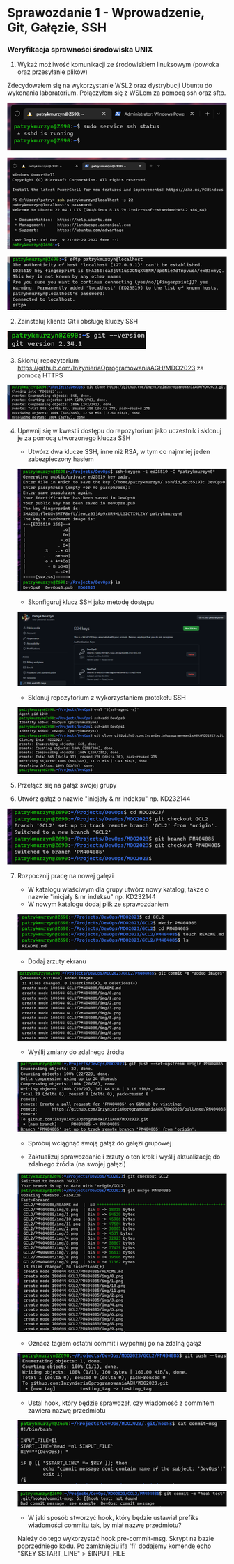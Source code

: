 # Sprawozdanie 1 - Wprowadzenie, Git, Gałęzie, SSH

### Weryfikacja sprawności środowiska UNIX

1) Wykaż możliwość komunikacji ze środowiskiem linuksowym (powłoka oraz przesyłanie plików)

Zdecydowałem się na wykorzystanie WSL2 oraz dystrybucji Ubuntu do wykonania laboratorium. Połączyłem się z WSLem za pomocą ssh oraz sftp.

![](./img/0.png)

![](./img/1.png)

![](./img/2.png)

2) Zainstaluj klienta Git i obsługę kluczy SSH

![](./img/3.png)

3) Sklonuj repozytorium https://github.com/InzynieriaOprogramowaniaAGH/MDO2023 za pomocą HTTPS

![](./img/4.png)

4) Upewnij się w kwestii dostępu do repozytorium jako uczestnik i sklonuj je za pomocą utworzonego klucza SSH

    * Utwórz dwa klucze SSH, inne niż RSA, w tym co najmniej jeden zabezpieczony hasłem
	
	![](./img/5.png)
	
    * Skonfiguruj klucz SSH jako metodę dostępu
	
	![](./img/6.png)
	
    * Sklonuj repozytorium z wykorzystaniem protokołu SSH
	
	![](./img/7.png)
    
5) Przełącz się na gałąź swojej grupy
6) Utwórz gałąź o nazwie "inicjały & nr indeksu" np. KD232144

![](./img/8.png)

7) Rozpocznij pracę na nowej gałęzi
    * W katalogu właściwym dla grupy utwórz nowy katalog, także o nazwie "inicjały & nr indeksu" np. KD232144
    * W nowym katalogu dodaj plik ze sprawozdaniem
	
	![](./img/9.png)
	
    * Dodaj zrzuty ekranu
	
	![](./img/10.png)
	
    * Wyślij zmiany do zdalnego źródła
	
	![](./img/11.png)
	
	* Spróbuj wciągnąć swoją gałąź do gałęzi grupowej
	
	* Zaktualizuj sprawozdanie i zrzuty o ten krok i wyślij aktualizację do zdalnego źródła (na swojej gałęzi)

	![](./img/12.png)
	
	* Oznacz tagiem ostatni commit i wypchnij go na zdalną gałąź
	
	![](./img/13.png)
	
	* Ustal hook, który będzie sprawdzał, czy wiadomość z commitem zawiera nazwę przedmiotu
	
	![](./img/14.png)
	
	![](./img/15.png)
	
	* W jaki sposób stworzyć hook, który będzie ustawiał prefiks wiadomości commitu tak, by miał nazwę przedmiotu?
	
	Należy do tego wykorzystać hook pre-commit-msg. Skrypt na bazie poprzedniego kodu. Po zamknięciu ifa 'fi' dodajemy komendę echo "$KEY $START_LINE" > $INPUT_FILE
	
	